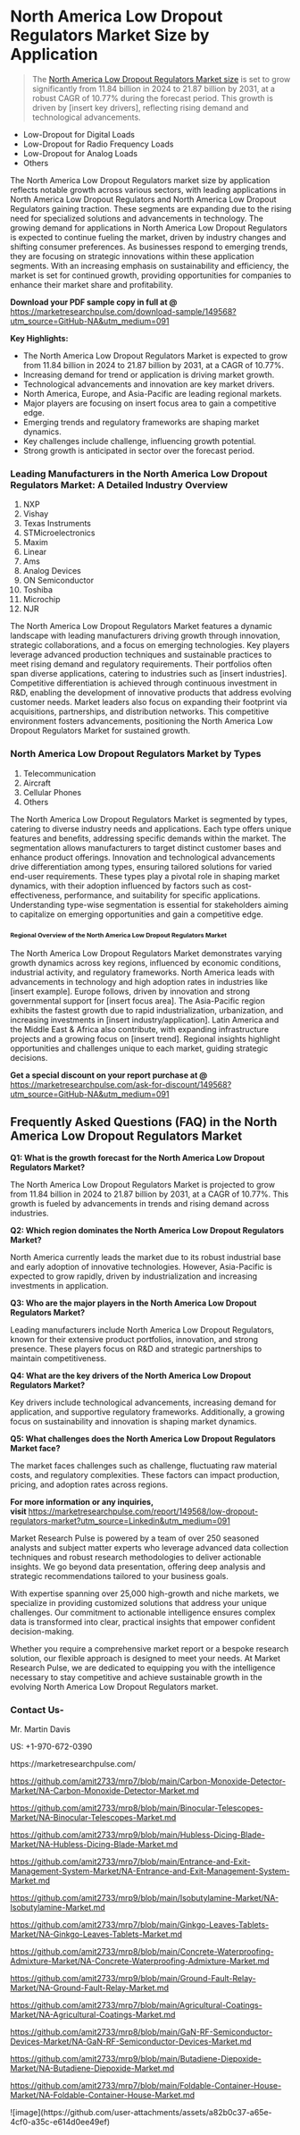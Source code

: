 <h1>North America Low Dropout Regulators Market&nbsp;Size by Application</h1><blockquote><p>The <a href="https://marketresearchpulse.com/download-sample/149568?utm_source=GitHub-NA&amp;utm_medium=091">North America Low Dropout Regulators Market size</a> is set to grow significantly from 11.84 billion in 2024 to 21.87 billion by 2031, at a robust CAGR of 10.77% during the forecast period. This growth is driven by [insert key drivers], reflecting rising demand and technological advancements.</p></blockquote><ul><li>Low-Dropout for Digital Loads<li> Low-Dropout for Radio Frequency Loads<li> Low-Dropout for Analog Loads<li> Others</li></ul><p>The North America Low Dropout Regulators market size by application reflects notable growth across various sectors, with leading applications in North America Low Dropout Regulators and North America Low Dropout Regulators gaining traction. These segments are expanding due to the rising need for specialized solutions and advancements in technology. The growing demand for applications in North America Low Dropout Regulators is expected to continue fueling the market, driven by industry changes and shifting consumer preferences. As businesses respond to emerging trends, they are focusing on strategic innovations within these application segments. With an increasing emphasis on sustainability and efficiency, the market is set for continued growth, providing opportunities for companies to enhance their market share and profitability.</p><p><strong>Download your PDF sample copy in full at @ </strong><a href="https://marketresearchpulse.com/download-sample/149568?utm_source=GitHub-NA&amp;utm_medium=091">https://marketresearchpulse.com/download-sample/149568?utm_source=GitHub-NA&amp;utm_medium=091</a></p><p><strong>Key Highlights: </strong></p><ul><li>The North America Low Dropout Regulators Market is expected to grow from 11.84 billion in 2024 to 21.87 billion by 2031, at a CAGR of 10.77%.</li><li>Increasing demand for trend or application is driving market growth.</li><li>Technological advancements and innovation are key market drivers.</li><li>North America, Europe, and Asia-Pacific are leading regional markets.</li><li>Major players are focusing on insert focus area to gain a competitive edge.</li><li>Emerging trends and regulatory frameworks are shaping market dynamics.</li><li>Key challenges include challenge, influencing growth potential.</li><li>Strong growth is anticipated in sector over the forecast period.</li></ul><h3>Leading Manufacturers in the North America Low Dropout Regulators Market: A Detailed Industry Overview</h3><ol><li>NXP</li><li>Vishay</li><li>Texas Instruments</li><li>STMicroelectronics</li><li>Maxim</li><li>Linear</li><li>Ams</li><li>Analog Devices</li><li>ON Semiconductor</li><li>Toshiba</li><li>Microchip</li><li>NJR</li></ol><div class="flex max-w-full flex-col flex-grow"><div class="min-h-8 text-message flex w-full flex-col items-end gap-2 whitespace-normal break-words [.text-message+&amp;]:mt-5" dir="auto" data-message-author-role="assistant" data-message-id="fd8432e4-4910-450d-b182-61b7bfb0a01f" data-message-model-slug="gpt-4o"><div class="flex w-full flex-col gap-1 empty:hidden first:pt-[3px]"><div class="markdown prose w-full break-words dark:prose-invert light"><p>The North America Low Dropout Regulators Market features a dynamic landscape with leading manufacturers driving growth through innovation, strategic collaborations, and a focus on emerging technologies. Key players leverage advanced production techniques and sustainable practices to meet rising demand and regulatory requirements. Their portfolios often span diverse applications, catering to industries such as [insert industries]. Competitive differentiation is achieved through continuous investment in R&amp;D, enabling the development of innovative products that address evolving customer needs. Market leaders also focus on expanding their footprint via acquisitions, partnerships, and distribution networks. This competitive environment fosters advancements, positioning the North America Low Dropout Regulators Market for sustained growth.</p></div></div></div></div><h3>North America Low Dropout Regulators Market by Types</h3><ol><li>Telecommunication<li> Aircraft<li> Cellular Phones<li> Others</li></ol><div class="flex max-w-full flex-col flex-grow"><div class="min-h-8 text-message flex w-full flex-col items-end gap-2 whitespace-normal break-words [.text-message+&amp;]:mt-5" dir="auto" data-message-author-role="assistant" data-message-id="084470be-0bb7-4664-bddf-5156b4f41249" data-message-model-slug="gpt-4o-mini"><div class="flex w-full flex-col gap-1 empty:hidden first:pt-[3px]"><div class="markdown prose w-full break-words dark:prose-invert light"><p>The North America Low Dropout Regulators Market is segmented by types, catering to diverse industry needs and applications. Each type offers unique features and benefits, addressing specific demands within the market. The segmentation allows manufacturers to target distinct customer bases and enhance product offerings. Innovation and technological advancements drive differentiation among types, ensuring tailored solutions for varied end-user requirements. These types play a pivotal role in shaping market dynamics, with their adoption influenced by factors such as cost-effectiveness, performance, and suitability for specific applications. Understanding type-wise segmentation is essential for stakeholders aiming to capitalize on emerging opportunities and gain a competitive edge.</p></div></div></div></div><h3><span style="font-size: 11px;">Regional Overview of the North America Low Dropout Regulators Market</span></h3><div class="flex max-w-full flex-col flex-grow"><div class="min-h-8 text-message flex w-full flex-col items-end gap-2 whitespace-normal break-words [.text-message+&amp;]:mt-5" dir="auto" data-message-author-role="assistant" data-message-id="e9038762-ce64-4e30-91c9-9bd413514231" data-message-model-slug="gpt-4o-mini"><div class="flex w-full flex-col gap-1 empty:hidden first:pt-[3px]"><div class="markdown prose w-full break-words dark:prose-invert light"><p>The North America Low Dropout Regulators Market demonstrates varying growth dynamics across key regions, influenced by economic conditions, industrial activity, and regulatory frameworks. North America leads with advancements in technology and high adoption rates in industries like [insert example]. Europe follows, driven by innovation and strong governmental support for [insert focus area]. The Asia-Pacific region exhibits the fastest growth due to rapid industrialization, urbanization, and increasing investments in [insert industry/application]. Latin America and the Middle East &amp; Africa also contribute, with expanding infrastructure projects and a growing focus on [insert trend]. Regional insights highlight opportunities and challenges unique to each market, guiding strategic decisions.</p></div></div></div></div><p><strong>Get a special discount on your report purchase at @ </strong><a href="https://marketresearchpulse.com/ask-for-discount/149568?utm_source=GitHub-NA&amp;utm_medium=091">https://marketresearchpulse.com/ask-for-discount/149568?utm_source=GitHub-NA&amp;utm_medium=091</a></p><h2>Frequently Asked Questions (FAQ) in the North America Low Dropout Regulators Market</h2><p><strong>Q1: What is the growth forecast for the North America Low Dropout Regulators Market?</strong></p><p>The North America Low Dropout Regulators Market is projected to grow from 11.84 billion in 2024 to 21.87 billion by 2031, at a CAGR of 10.77%. This growth is fueled by advancements in trends and rising demand across industries.</p><p><strong>Q2: Which region dominates the North America Low Dropout Regulators Market?</strong></p><p>North America currently leads the market due to its robust industrial base and early adoption of innovative technologies. However, Asia-Pacific is expected to grow rapidly, driven by industrialization and increasing investments in application.</p><p><strong>Q3: Who are the major players in the North America Low Dropout Regulators Market?</strong></p><p>Leading manufacturers include North America Low Dropout Regulators, known for their extensive product portfolios, innovation, and strong presence. These players focus on R&amp;D and strategic partnerships to maintain competitiveness.</p><p><strong>Q4: What are the key drivers of the North America Low Dropout Regulators Market?</strong></p><p>Key drivers include technological advancements, increasing demand for application, and supportive regulatory frameworks. Additionally, a growing focus on sustainability and innovation is shaping market dynamics.</p><p><strong>Q5: What challenges does the North America Low Dropout Regulators Market face?</strong></p><p>The market faces challenges such as challenge, fluctuating raw material costs, and regulatory complexities. These factors can impact production, pricing, and adoption rates across regions.</p><p><strong>For more information or any inquiries, visit&nbsp;</strong><a href="https://marketresearchpulse.com/report/149568/low-dropout-regulators-market?utm_source=Linkedin&utm_medium=091">https://marketresearchpulse.com/report/149568/low-dropout-regulators-market?utm_source=Linkedin&utm_medium=091</a></p><p>Market Research Pulse is powered by a team of over 250 seasoned analysts and subject matter experts who leverage advanced data collection techniques and robust research methodologies to deliver actionable insights. We go beyond data presentation, offering deep analysis and strategic recommendations tailored to your business goals.</p><p>With expertise spanning over 25,000 high-growth and niche markets, we specialize in providing customized solutions that address your unique challenges. Our commitment to actionable intelligence ensures complex data is transformed into clear, practical insights that empower confident decision-making.</p><p>Whether you require a comprehensive market report or a bespoke research solution, our flexible approach is designed to meet your needs. At Market Research Pulse, we are dedicated to equipping you with the intelligence necessary to stay competitive and achieve sustainable growth in the evolving North America Low Dropout Regulators market.</p><h3><strong>Contact Us-</strong></h3><p>Mr. Martin Davis</p><p>US: +1-970-672-0390</p><p>https://marketresearchpulse.com/</p><p><a href="https://github.com/amit2733/mrp7/blob/main/Carbon-Monoxide-Detector-Market/NA-Carbon-Monoxide-Detector-Market.md">https://github.com/amit2733/mrp7/blob/main/Carbon-Monoxide-Detector-Market/NA-Carbon-Monoxide-Detector-Market.md</a></p><p><a href="https://github.com/amit2733/mrp8/blob/main/Binocular-Telescopes-Market/NA-Binocular-Telescopes-Market.md">https://github.com/amit2733/mrp8/blob/main/Binocular-Telescopes-Market/NA-Binocular-Telescopes-Market.md</a></p><p><a href="https://github.com/amit2733/mrp9/blob/main/Hubless-Dicing-Blade-Market/NA-Hubless-Dicing-Blade-Market.md">https://github.com/amit2733/mrp9/blob/main/Hubless-Dicing-Blade-Market/NA-Hubless-Dicing-Blade-Market.md</a></p><p><a href="https://github.com/amit2733/mrp7/blob/main/Entrance-and-Exit-Management-System-Market/NA-Entrance-and-Exit-Management-System-Market.md">https://github.com/amit2733/mrp7/blob/main/Entrance-and-Exit-Management-System-Market/NA-Entrance-and-Exit-Management-System-Market.md</a></p><p><a href="https://github.com/amit2733/mrp9/blob/main/Isobutylamine-Market/NA-Isobutylamine-Market.md">https://github.com/amit2733/mrp9/blob/main/Isobutylamine-Market/NA-Isobutylamine-Market.md</a></p><p><a href="https://github.com/amit2733/mrp7/blob/main/Ginkgo-Leaves-Tablets-Market/NA-Ginkgo-Leaves-Tablets-Market.md">https://github.com/amit2733/mrp7/blob/main/Ginkgo-Leaves-Tablets-Market/NA-Ginkgo-Leaves-Tablets-Market.md</a></p><p><a href="https://github.com/amit2733/mrp8/blob/main/Concrete-Waterproofing-Admixture-Market/NA-Concrete-Waterproofing-Admixture-Market.md">https://github.com/amit2733/mrp8/blob/main/Concrete-Waterproofing-Admixture-Market/NA-Concrete-Waterproofing-Admixture-Market.md</a></p><p><a href="https://github.com/amit2733/mrp9/blob/main/Ground-Fault-Relay-Market/NA-Ground-Fault-Relay-Market.md">https://github.com/amit2733/mrp9/blob/main/Ground-Fault-Relay-Market/NA-Ground-Fault-Relay-Market.md</a></p><p><a href="https://github.com/amit2733/mrp7/blob/main/Agricultural-Coatings-Market/NA-Agricultural-Coatings-Market.md">https://github.com/amit2733/mrp7/blob/main/Agricultural-Coatings-Market/NA-Agricultural-Coatings-Market.md</a></p><p><a href="https://github.com/amit2733/mrp8/blob/main/GaN-RF-Semiconductor-Devices-Market/NA-GaN-RF-Semiconductor-Devices-Market.md">https://github.com/amit2733/mrp8/blob/main/GaN-RF-Semiconductor-Devices-Market/NA-GaN-RF-Semiconductor-Devices-Market.md</a></p><p><a href="https://github.com/amit2733/mrp9/blob/main/Butadiene-Diepoxide-Market/NA-Butadiene-Diepoxide-Market.md">https://github.com/amit2733/mrp9/blob/main/Butadiene-Diepoxide-Market/NA-Butadiene-Diepoxide-Market.md</a></p><p><a href="https://github.com/amit2733/mrp7/blob/main/Foldable-Container-House-Market/NA-Foldable-Container-House-Market.md">https://github.com/amit2733/mrp7/blob/main/Foldable-Container-House-Market/NA-Foldable-Container-House-Market.md</a></p>
![image](https://github.com/user-attachments/assets/a82b0c37-a65e-4cf0-a35c-e614d0ee49ef)

